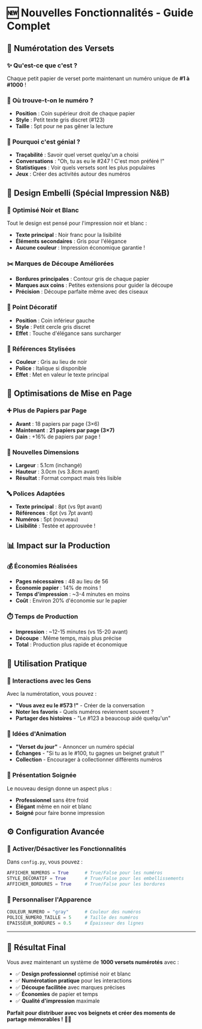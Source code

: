 # 🆕 Nouvelles Fonctionnalités - Guide Complet

## 🔢 Numérotation des Versets

### ✨ **Qu'est-ce que c'est ?**
Chaque petit papier de verset porte maintenant un numéro unique de **#1 à #1000** !

### 📍 **Où trouve-t-on le numéro ?**
- **Position** : Coin supérieur droit de chaque papier
- **Style** : Petit texte gris discret (#123)
- **Taille** : 5pt pour ne pas gêner la lecture

### 🎯 **Pourquoi c'est génial ?**
- **Traçabilité** : Savoir quel verset quelqu'un a choisi
- **Conversations** : "Oh, tu as eu le #247 ! C'est mon préféré !"
- **Statistiques** : Voir quels versets sont les plus populaires
- **Jeux** : Créer des activités autour des numéros

## 🎨 Design Embelli (Spécial Impression N&B)

### 🖤 **Optimisé Noir et Blanc**
Tout le design est pensé pour l'impression noir et blanc :
- **Texte principal** : Noir franc pour la lisibilité
- **Éléments secondaires** : Gris pour l'élégance
- **Aucune couleur** : Impression économique garantie !

### ✂️ **Marques de Découpe Améliorées**
- **Bordures principales** : Contour gris de chaque papier
- **Marques aux coins** : Petites extensions pour guider la découpe
- **Précision** : Découpe parfaite même avec des ciseaux

### 💎 **Point Décoratif**
- **Position** : Coin inférieur gauche
- **Style** : Petit cercle gris discret
- **Effet** : Touche d'élégance sans surcharger

### 📝 **Références Stylisées**
- **Couleur** : Gris au lieu de noir
- **Police** : Italique si disponible
- **Effet** : Met en valeur le texte principal

## 📐 Optimisations de Mise en Page

### ➕ **Plus de Papiers par Page**
- **Avant** : 18 papiers par page (3×6)
- **Maintenant** : **21 papiers par page (3×7)**
- **Gain** : +16% de papiers par page !

### 📏 **Nouvelles Dimensions**
- **Largeur** : 5.1cm (inchangé)
- **Hauteur** : 3.0cm (vs 3.8cm avant)
- **Résultat** : Format compact mais très lisible

### 🔤 **Polices Adaptées**
- **Texte principal** : 8pt (vs 9pt avant)
- **Références** : 6pt (vs 7pt avant)
- **Numéros** : 5pt (nouveau)
- **Lisibilité** : Testée et approuvée !

## 📊 Impact sur la Production

### 💰 **Économies Réalisées**
- **Pages nécessaires** : 48 au lieu de 56
- **Économie papier** : 14% de moins !
- **Temps d'impression** : ~3-4 minutes en moins
- **Coût** : Environ 20% d'économie sur le papier

### ⏱️ **Temps de Production**
- **Impression** : ~12-15 minutes (vs 15-20 avant)
- **Découpe** : Même temps, mais plus précise
- **Total** : Production plus rapide et économique

## 🎯 Utilisation Pratique

### 💬 **Interactions avec les Gens**
Avec la numérotation, vous pouvez :
- **"Vous avez eu le #573 !"** - Créer de la conversation
- **Noter les favoris** - Quels numéros reviennent souvent ?
- **Partager des histoires** - "Le #123 a beaucoup aidé quelqu'un"

### 📱 **Idées d'Animation**
- **"Verset du jour"** - Annoncer un numéro spécial
- **Échanges** - "Si tu as le #100, tu gagnes un beignet gratuit !"
- **Collection** - Encourager à collectionner différents numéros

### 🎁 **Présentation Soignée**
Le nouveau design donne un aspect plus :
- **Professionnel** sans être froid
- **Élégant** même en noir et blanc
- **Soigné** pour faire bonne impression

## ⚙️ Configuration Avancée

### 🔧 **Activer/Désactiver les Fonctionnalités**
Dans `config.py`, vous pouvez :
```python
AFFICHER_NUMEROS = True      # True/False pour les numéros
STYLE_DECORATIF = True       # True/False pour les embellissements
AFFICHER_BORDURES = True     # True/False pour les bordures
```

### 🎨 **Personnaliser l'Apparence**
```python
COULEUR_NUMERO = "gray"      # Couleur des numéros
POLICE_NUMERO_TAILLE = 5     # Taille des numéros
EPAISSEUR_BORDURES = 0.5     # Épaisseur des lignes
```

---

## 🎉 **Résultat Final**

Vous avez maintenant un système de **1000 versets numérotés** avec :
- ✅ **Design professionnel** optimisé noir et blanc  
- ✅ **Numérotation pratique** pour les interactions
- ✅ **Découpe facilitée** avec marques précises
- ✅ **Économies** de papier et temps
- ✅ **Qualité d'impression** maximale

**Parfait pour distribuer avec vos beignets et créer des moments de partage mémorables !** 🍩✨

